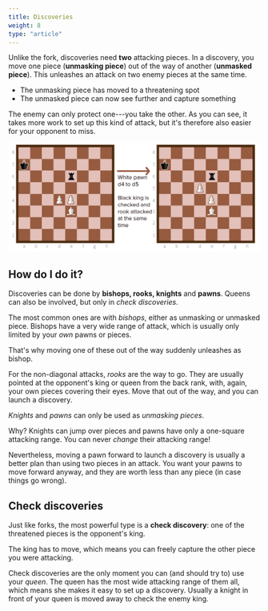 ```yaml
---
title: Discoveries
weight: 8
type: "article"
---
```


Unlike the fork, discoveries need **two** attacking pieces. In a discovery, you move one piece (**unmasking piece**) out of the way of another (**unmasked piece**). This unleashes an attack on two enemy pieces at the same time. 

* The unmasking piece has moved to a threatening spot
* The unmasked piece can now see further and capture something

The enemy can only protect one---you take the other. As you can see, it takes more work to set up this kind of attack, but it's therefore also easier for your opponent to miss.

![Example of discovery double attack in chess.](ChessDiscovery.webp)

## How do I do it?

Discoveries can be done by **bishops, rooks, knights** and **pawns**. Queens can also be involved, but only in *check discoveries*.

The most common ones are with *bishops*, either as unmasking or unmasked piece. Bishops have a very wide range of attack, which is usually only limited by your *own* pawns or pieces. 

That's why moving one of these out of the way suddenly unleashes as bishop.

For the non-diagonal attacks, *rooks* are the way to go. They are usually pointed at the opponent's king or queen from the back rank, with, again, your own pieces covering their eyes. Move that out of the way, and you can launch a discovery.

*Knights* and *pawns* can only be used as *unmasking pieces*. 

Why? Knights can jump over pieces and pawns have only a one-square attacking range. You can never *change* their attacking range! 

Nevertheless, moving a pawn forward to launch a discovery is usually a better plan than using two pieces in an attack. You want your pawns to move forward anyway, and they are worth less than any piece (in case things go wrong).

## Check discoveries

Just like forks, the most powerful type is a **check discovery**: one of the threatened pieces is the opponent's king.

The king has to move, which means you can freely capture the other piece you were attacking.

Check discoveries are the only moment you can (and should try to) use your *queen*. The queen has the most wide attacking range of them all, which means she makes it easy to set up a discovery. Usually a knight in front of your queen is moved away to check the enemy king.